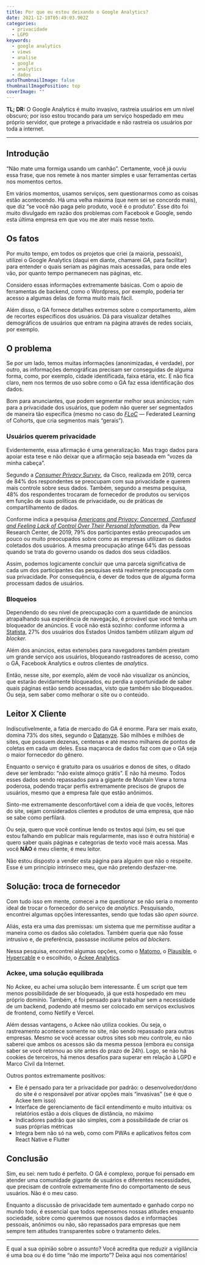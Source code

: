 ```yaml
---
title: Por que eu estou deixando o Google Analytics?
date: 2021-12-18T05:49:03.902Z
categories:
  - privacidade
  - LGPD
keywords:
  - google analytics
  - views
  - analise
  - google
  - analytics
  - dados
autoThumbnailImage: false
thumbnailImagePosition: top
coverImage: ""
---
```

**TL; DR:** O Google Analytics é muito invasivo, rastreia usuários em um nível obscuro; por isso estou trocando para um serviço hospedado em meu próprio servidor, que protege a privacidade e não rastreia os usuários por toda a internet.

- - -

## Introdução

“Não mate uma formiga usando um canhão”. Certamente, você já ouviu essa frase, que nos remete à nos manter simples e usar ferramentas certas nos momentos certos.

Em vários momentos, usamos serviços, sem questionarmos como as coisas estão acontecendo. Há uma velha máxima (que nem sei se concordo mais), que diz “se você não paga pelo produto, você é o produto”. Esse dito foi muito divulgado em razão dos problemas com Facebook e Google, sendo esta última empresa em que vou me ater mais nesse texto.

## Os fatos

Por muito tempo, em todos os projetos que criei (a maioria, pessoais), utilizei o Google Analytics (daqui em diante, chamarei *GA*, para facilitar) para entender o quais seriam as páginas mais acessadas, para onde eles vão, por quanto tempo permanecem nas páginas, etc.

Considero essas informações extremamente básicas. Com o apoio de ferramentas de backend, como o Wordpress, por exemplo, poderia ter acesso a algumas delas de forma muito mais fácil.

Além disso, o GA fornece detalhes extremos sobre o comportamento, além de recortes específicos dos usuários. Dá para visualizar detalhes demográficos de usuários que entram na página através de redes sociais, por exemplo.

## O problema

Se por um lado, temos muitas informações (anonimizadas, é verdade), por outro, as informações demográficas precisam ser conseguidas de alguma forma, como, por exemplo, cidade identificada, faixa etária, etc. E não fica claro, nem nos termos de uso sobre como o GA faz essa identificação dos dados.

Bom para anunciantes, que podem segmentar melhor seus anúncios; ruim para a privacidade dos usuários, que podem não querer ser segmentados de maneira tão específica (mesmo no caso do *[FLoC](https://tecnoblog.net/437966/o-que-e-floc/)* — Federated Learning of Cohorts, que cria segmentos mais “gerais”).

### Usuários querem privacidade

Evidentemente, essa afirmação é uma generalização. Mas trago dados para apoiar esta tese e não deixar que a afirmação seja baseada em “vozes da minha cabeça”.

Segundo a *[Consumer Privacy Survey](https://www.cisco.com/c/dam/global/en_uk/products/collateral/security/cybersecurity-series-2019-cps.pdf)*, da Cisco, realizada em 2019, cerca de 84% dos respondentes se preocupam com sua privacidade e querem mais controle sobre seus dados. Também, segundo a mesma pesquisa, 48% dos respondentes trocaram de fornecedor de produtos ou serviços em função de suas políticas de privacidade, ou de práticas de compartilhamento de dados.

Conforme indica a pesquisa *[Americans and Privacy: Concerned, Confused and Feeling Lack of Control Over Their Personal Information](https://www.pewresearch.org/internet/2019/11/15/americans-and-privacy-concerned-confused-and-feeling-lack-of-control-over-their-personal-information/)*, da Pew Research Center, de 2019, 79% dos participantes estão preocupados um pouco ou muito preocupados sobre como as empresas utilizam os dados coletados dos usuários. A mesma preocupação atinge 64% das pessoas quando se trata do governo usando os dados dos seus cidadãos.

Assim, podemos logicamente concluir que uma parcela significativa de cada um dos participantes das pesquisas está realmente preocupada com sua privacidade. Por consequência, é dever de todos que de alguma forma processam dados de usuários.

### Bloqueios

Dependendo do seu nível de preocupação com a quantidade de anúncios atrapalhando sua experiência de navegação, é provável que você tenha um bloqueador de anúncios. E você não está sozinho: conforme informa a [Statista](https://www.statista.com/statistics/804008/ad-blocking-reach-usage-us/), 27% dos usuários dos Estados Unidos também utilizam algum *ad blocker.*

Além dos anúncios, estas extensões para navegadores também prestam um grande serviço aos usuários, bloqueando rastreadores de acesso, como o GA, Facebook Analytics e outros clientes de *analytics*.

Então, nesse site, por exemplo, além de você não visualizar os anúncios, que estarão devidamente bloqueados, eu perdia a oportunidade de saber quais páginas estão sendo acessadas, visto que também são bloqueados. Ou seja, sem saber como melhorar o site ou o conteúdo.

## Leitor X Cliente

Indiscutivelmente, a fatia de mercado do GA é enorme. Para ser mais exato, domina 73% dos sites, segundo o [Datanyze](https://www.datanyze.com/market-share/web-analytics--1). São milhões e milhões de sites, que possuem dezenas, centenas e até mesmo milhares de pontos de coletas em cada um deles. Essa maçaroca de dados faz com que o GA seja o maior fornecedor do gênero.

Enquanto o serviço é gratuito para os usuários e donos de sites, o ditado deve ser lembrado: “não existe almoço grátis”. E não há mesmo. Todos esses dados sendo repassados para a gigante de Moutain View a torna poderosa, podendo traçar perfis extremamente precisos de grupos de usuários, mesmo que a empresa fale que estão anônimos.

Sinto-me extremamente desconfortável com a ideia de que vocês, leitores do site, sejam considerados clientes e produtos de uma empresa, que não se sabe como perfilará.

Ou seja, quero que você continue lendo os textos aqui (sim, eu sei que estou falhando em publicar mais regularmente, mas isso é outra história) e quero saber quais páginas e categorias de texto você mais acessa. Mas você **NÃO** é meu cliente, é meu leitor.

Não estou disposto a vender esta página para alguém que não o respeite. Esse é um princípio intrínseco meu, que não pretendo desfazer-me.

## Solução: troca de fornecedor

Com tudo isso em mente, comecei a me questionar se não seria o momento ideal de trocar o fornecedor do serviço de *analytics*. Pesquisando, encontrei algumas opções interessantes, sendo que todas são *open source*.

Aliás, esta era uma das premissas: um sistema que me permitisse auditar a maneira como os dados são coletados. Também queria que não fosse intrusivo e, de preferência, passasse incólume pelos *ad blockers*.

Nessa pesquisa, encontrei algumas opções, como o [Matomo](https://matomo.org/), o [Plausible](https://plausible.io/), o [Hypercable](https://learnsql.io/) e o escolhido, o [Ackee Analytics](https://ackee.electerious.com/).

### Ackee, uma solução equilibrada

No Ackee, eu achei uma solução bem interessante. É um script que tem menos possibilidade de ser bloqueado, já que está hospedado em meu próprio domínio. Também, é foi pensado para trabalhar sem a necessidade de um backend, podendo até mesmo ser colocado em serviços exclusivos de frontend, como Netlify e Vercel.

Além dessas vantagens, o Ackee não utiliza cookies. Ou seja, o rastreamento acontece somente no site, não sendo repassado para outras empresas. Mesmo se você acessar outros sites sob meu controle, eu não saberei que ambos os acessos são da mesma pessoa (embora eu consiga saber se você retornou ao site antes do prazo de 24h). Logo, se não há cookies de terceiros, há menos desafios para superar em relação à LGPD e Marco Civil da Internet.

Outros pontos extremamente positivos:

* Ele é pensado para ter a privacidade por padrão: o desenvolvedor/dono do site é o responsável por ativar opções mais “invasivas” (se é que o Ackee tem isso)
* Interface de gerenciamento de fácil entendimento e muito intuitiva: os relatórios estão a dois cliques de distância, no máximo
* Indicadores padrão que são simples, com a possibilidade de criar os suas próprias métricas
* Integra bem não só na web, como com PWAs e aplicativos feitos com React Native e Flutter

## Conclusão

Sim, eu sei: nem tudo é perfeito. O GA é complexo, porque foi pensado em atender uma comunidade gigante de usuários e diferentes necessidades, que precisam de controle extremamente fino do comportamento de seus usuários. Não é o meu caso.

Enquanto a discussão de privacidade tem aumentado e ganhado corpo no mundo todo, é essencial que todos repensemos nossas atitudes enquanto sociedade, sobre como queremos que nossos dados e informações pessoais, anônimos ou não, são repassados para empresas que nem sempre tem atitudes transparentes sobre o tratamento deles.

- - -

E qual a sua opinião sobre o assunto? Você acredita que reduzir a vigilância é uma boa ou é do time “não me importo”? Deixa aqui nos comentários!
